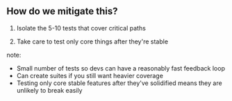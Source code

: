 ## How do we mitigate this?

1) Isolate the 5-10 tests that cover critical paths

2) Take care to test only core things after they're stable 

note:
- Small number of tests so devs can have a reasonably fast feedback loop
- Can create suites if you still want heavier coverage
- Testing only core stable features after they've solidified means they are unlikely to break easily